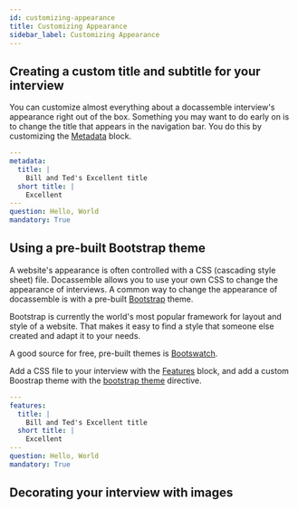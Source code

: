 ```yaml
---
id: customizing-appearance
title: Customizing Appearance
sidebar_label: Customizing Appearance
---
```


## Creating a custom title and subtitle for your interview

You can customize almost everything about a docassemble interview's
appearance right out of the box. Something you may want to do early on
is to change the title that appears in the navigation bar. You do this
by customizing the [Metadata](https://docassemble.org/docs/initial.html#metadata)
block.

```yaml
---
metadata:
  title: |
    Bill and Ted's Excellent title
  short title: |
    Excellent  
---
question: Hello, World
mandatory: True
```

## Using a pre-built Bootstrap theme

A website's appearance is often controlled with a CSS (cascading style sheet)
file. Docassemble allows you to use your own CSS to change the appearance of
interviews. A common way to change the appearance of docassemble is with a
pre-built [Bootstrap](https://getbootstrap.com/) theme.

Bootstrap is currently the world's most popular framework for layout and style
of a website. That makes it easy to find a style that someone else created and
adapt it to your needs.

A good source for free, pre-built themes is [Bootswatch](https://www.bootstrapcdn.com/bootswatch/).

Add a CSS file to your interview with the
[Features](https://docassemble.org/docs/initial.html#javascript) block, and add
a custom Boostrap theme with the [bootstrap
theme](https://docassemble.org/docs/initial.html#bootstrap%20theme) directive.

```yaml
---
features:
  title: |
    Bill and Ted's Excellent title
  short title: |
    Excellent  
---
question: Hello, World
mandatory: True
```


## Decorating your interview with images